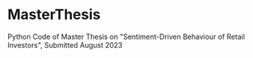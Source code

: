 # MasterThesis
Python Code of Master Thesis on "Sentiment-Driven Behaviour of Retail Investors", Submitted August 2023

